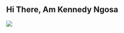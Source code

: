 ## Hi There, Am Kennedy Ngosa

<img src="https://github-readme-stats.vercel.app/api?username=anuraghazra&show_icons=true&theme=radical" />
